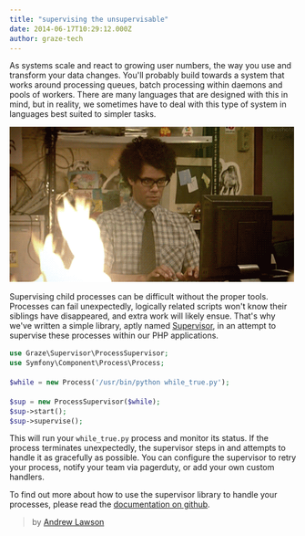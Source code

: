 ```yaml
---
title: "supervising the unsupervisable"
date: 2014-06-17T10:29:12.000Z
author: graze-tech
---
```


As systems scale and react to growing user numbers, the way you use and transform your data changes. You'll probably build towards a system that works around processing queues, batch processing within daemons and pools of workers. There are many languages that are designed with this in mind, but in reality, we sometimes have to deal with this type of system in languages best suited to simpler tasks.

![Four, Five, FIRE!][moss]

Supervising child processes can be difficult without the proper tools. Processes can fail unexpectedly, logically related scripts won't know their siblings have disappeared, and extra work will likely ensue. That's why we've written a simple library, aptly named [Supervisor][gh-sup], in an attempt to supervise these processes within our PHP applications.

```php
use Graze\Supervisor\ProcessSupervisor;
use Symfony\Component\Process\Process;

$while = new Process('/usr/bin/python while_true.py');

$sup = new ProcessSupervisor($while);
$sup->start();
$sup->supervise();
```

This will run your `while_true.py` process and monitor its status. If the process terminates unexpectedly, the supervisor steps in and attempts to handle it as gracefully as possible. You can configure the supervisor to retry your process, notify your team via pagerduty, or add your own custom handlers.

To find out more about how to use the supervisor library to handle your processes, please read the [documentation on github][gh-sup].

[gh-sup]: https://github.com/graze/supervisor
[moss]: /content/images/2014/Jun/moss.gif

> by [Andrew Lawson](https://github.com/adlawson)
